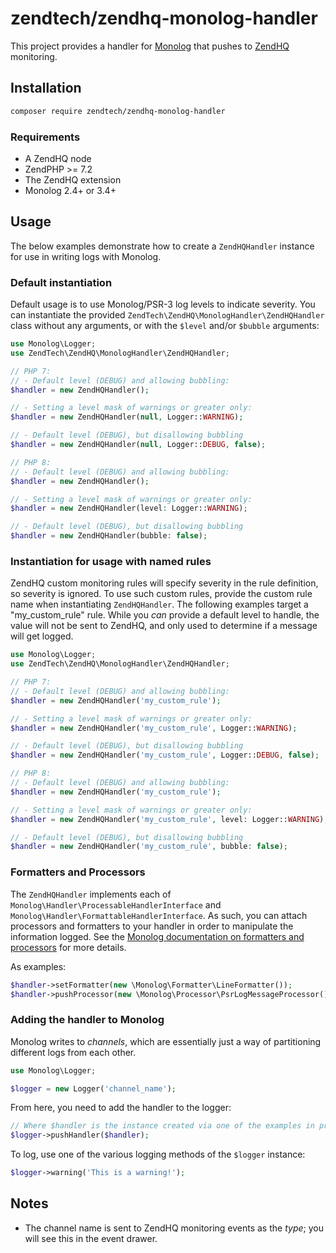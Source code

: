 # zendtech/zendhq-monolog-handler

This project provides a handler for [Monolog](https://seldaek.github.io/monolog/) that pushes to [ZendHQ](https://www.zend.com/products/zendphp-enterprise/zendhq) monitoring.

## Installation

```bash
composer require zendtech/zendhq-monolog-handler
```

### Requirements

- A ZendHQ node
- ZendPHP >= 7.2
- The ZendHQ extension
- Monolog 2.4+ or 3.4+

## Usage

The below examples demonstrate how to create a `ZendHQHandler` instance for use in writing logs with Monolog.

### Default instantiation

Default usage is to use Monolog/PSR-3 log levels to indicate severity.
You can instantiate the provided `ZendTech\ZendHQ\MonologHandler\ZendHQHandler` class without any arguments, or with the `$level` and/or `$bubble` arguments:

```php
use Monolog\Logger;
use ZendTech\ZendHQ\MonologHandler\ZendHQHandler;

// PHP 7:
// - Default level (DEBUG) and allowing bubbling:
$handler = new ZendHQHandler();

// - Setting a level mask of warnings or greater only:
$handler = new ZendHQHandler(null, Logger::WARNING);

// - Default level (DEBUG), but disallowing bubbling
$handler = new ZendHQHandler(null, Logger::DEBUG, false);

// PHP 8:
// - Default level (DEBUG) and allowing bubbling:
$handler = new ZendHQHandler();

// - Setting a level mask of warnings or greater only:
$handler = new ZendHQHandler(level: Logger::WARNING);

// - Default level (DEBUG), but disallowing bubbling
$handler = new ZendHQHandler(bubble: false);
```

### Instantiation for usage with named rules

ZendHQ custom monitoring rules will specify severity in the rule definition, so severity is ignored.
To use such custom rules, provide the custom rule name when instantiating `ZendHQHandler`.
The following examples target a "my_custom_rule" rule.
While you _can_ provide a default level to handle, the value will not be sent to ZendHQ, and only used to determine if a message will get logged.

```php
use Monolog\Logger;
use ZendTech\ZendHQ\MonologHandler\ZendHQHandler;

// PHP 7:
// - Default level (DEBUG) and allowing bubbling:
$handler = new ZendHQHandler('my_custom_rule');

// - Setting a level mask of warnings or greater only:
$handler = new ZendHQHandler('my_custom_rule', Logger::WARNING);

// - Default level (DEBUG), but disallowing bubbling
$handler = new ZendHQHandler('my_custom_rule', Logger::DEBUG, false);

// PHP 8:
// - Default level (DEBUG) and allowing bubbling:
$handler = new ZendHQHandler('my_custom_rule');

// - Setting a level mask of warnings or greater only:
$handler = new ZendHQHandler('my_custom_rule', level: Logger::WARNING);

// - Default level (DEBUG), but disallowing bubbling
$handler = new ZendHQHandler('my_custom_rule', bubble: false);
```

### Formatters and Processors

The `ZendHQHandler` implements each of `Monolog\Handler\ProcessableHandlerInterface` and `Monolog\Handler\FormattableHandlerInterface`.
As such, you can attach processors and formatters to your handler in order to manipulate the information logged.
See the [Monolog documentation on formatters and processors](http://seldaek.github.io/monolog/doc/02-handlers-formatters-processors.html) for more details.

As examples:

```php
$handler->setFormatter(new \Monolog\Formatter\LineFormatter());
$handler->pushProcessor(new \Monolog\Processor\PsrLogMessageProcessor());
```

### Adding the handler to Monolog

Monolog writes to _channels_, which are essentially just a way of partitioning different logs from each other.

```php
use Monolog\Logger;

$logger = new Logger('channel_name');
```

From here, you need to add the handler to the logger:

```php
// Where $handler is the instance created via one of the examples in previous sections
$logger->pushHandler($handler);
```

To log, use one of the various logging methods of the `$logger` instance:

```php
$logger->warning('This is a warning!');
```

## Notes

- The channel name is sent to ZendHQ monitoring events as the _type_; you will see this in the event drawer.

